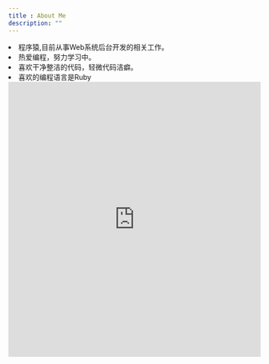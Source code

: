 ```yaml
---
title : About Me
description: ""
---
```


<li> 程序猿,目前从事Web系统后台开发的相关工作。</li>
<li> 热爱编程，努力学习中。</li>
<li> 喜欢干净整洁的代码，轻微代码洁癖。</li>
<li> 喜欢的编程语言是Ruby </li>

<iframe width="100%" height="550" class="share_self"  frameborder="0" scrolling="no" src="http://widget.weibo.com/weiboshow/index.php?language=&width=0&height=550&fansRow=1&ptype=1&speed=100&skin=1&isTitle=1&noborder=1&isWeibo=1&isFans=1&uid=1823913804&verifier=b193b9de&dpc=1"></iframe>
